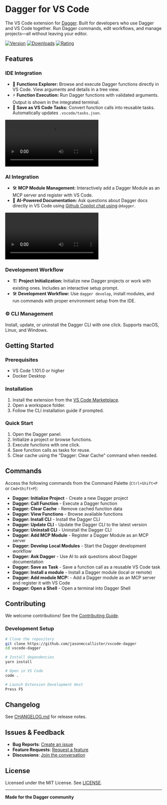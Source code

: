 # Dagger for VS Code

The VS Code extension for [Dagger](https://dagger.io). Built for developers who use Dagger and VS Code together. Run Dagger commands, edit workflows, and manage projects—all without leaving your editor.

[![Version](https://img.shields.io/visual-studio-marketplace/v/jasonmccallister.vscode-dagger)](https://marketplace.visualstudio.com/items?itemName=jasonmccallister.vscode-dagger)
[![Downloads](https://img.shields.io/visual-studio-marketplace/d/jasonmccallister.vscode-dagger)](https://marketplace.visualstudio.com/items?itemName=jasonmccallister.vscode-dagger)
[![Rating](https://img.shields.io/visual-studio-marketplace/r/jasonmccallister.vscode-dagger)](https://marketplace.visualstudio.com/items?itemName=jasonmccallister.vscode-dagger)

## Features

### IDE Integration

- 🌲 **Functions Explorer:** Browse and execute Dagger functions directly in VS Code. View arguments and details in a tree view.
- ⚡ **Function Execution:** Run Dagger functions with validated arguments. Output is shown in the integrated terminal.
- 📝 **Save as VS Code Tasks:** Convert function calls into reusable tasks. Automatically updates `.vscode/tasks.json`.

<video src="https://github.com/user-attachments/assets/a840ea0e-d7f2-451b-bca4-adba985b31c4"></video>

### AI Integration
- 🛠️ **MCP Module Management:** Interactively add a Dagger Module as an MCP server and register with VS Code.
- 🤖 **AI-Powered Documentation:** Ask questions about Dagger docs directly in VS Code using [Github Copilot chat using](https://docs.github.com/en/copilot/how-tos/chat/asking-github-copilot-questions-in-your-ide) `@dagger`.

<video src="https://github.com/user-attachments/assets/87284fe0-508e-4f3b-984a-b9c0b616e788"></video>

### Development Workflow

- 🏗️ **Project Initialization:** Initialize new Dagger projects or work with existing ones. Includes an interactive setup prompt.
- 🛠️ **Development Workflow:** Use `dagger develop`, install modules, and run commands with proper environment setup from the IDE.

### ⚙️ CLI Management
Install, update, or uninstall the Dagger CLI with one click. Supports macOS, Linux, and Windows.

## Getting Started

### Prerequisites
- VS Code 1.101.0 or higher
- Docker Desktop

### Installation
1. Install the extension from the [VS Code Marketplace](https://marketplace.visualstudio.com/items?itemName=jasonmccallister.vscode-dagger).
2. Open a workspace folder.
3. Follow the CLI installation guide if prompted.

### Quick Start
1. Open the Dagger panel.
2. Initialize a project or browse functions.
3. Execute functions with one click.
4. Save function calls as tasks for reuse.
5. Clear cache using the "Dagger: Clear Cache" command when needed.

## Commands

Access the following commands from the Command Palette (`Ctrl+Shift+P` or `Cmd+Shift+P`):

- **Dagger: Initialize Project** - Create a new Dagger project
- **Dagger: Call Function** - Execute a Dagger function
- **Dagger: Clear Cache** - Remove cached function data
- **Dagger: View Functions** - Browse available functions
- **Dagger: Install CLI** - Install the Dagger CLI
- **Dagger: Update CLI** - Update the Dagger CLI to the latest version
- **Dagger: Uninstall CLI** - Uninstall the Dagger CLI
- **Dagger: Add MCP Module** - Register a Dagger Module as an MCP server
- **Dagger: Develop Local Modules** - Start the Dagger development workflow
- **Dagger: Ask Dagger** - Use AI to ask questions about Dagger documentation
- **Dagger: Save as Task** - Save a function call as a reusable VS Code task
- **Dagger: Install a module** - Install a Dagger module (local or remote)
- **Dagger: Add module MCP:** - Add a Dagger module as an MCP server and register it with VS Code
- **Dagger: Open a Shell** - Open a terminal into Dagger Shell

## Contributing

We welcome contributions! See the [Contributing Guide](CONTRIBUTING.md).

### Development Setup

```bash
# Clone the repository
git clone https://github.com/jasonmccallister/vscode-dagger
cd vscode-dagger

# Install dependencies
yarn install

# Open in VS Code
code .

# Launch Extension Development Host
Press F5
```

## Changelog

See [CHANGELOG.md](CHANGELOG.md) for release notes.

## Issues & Feedback

- **Bug Reports**: [Create an issue](https://github.com/jasonmccallister/vscode-dagger/issues/new?template=bug_report.md)
- **Feature Requests**: [Request a feature](https://github.com/jasonmccallister/vscode-dagger/issues/new?template=feature_request.md)
- **Discussions**: [Join the conversation](https://github.com/jasonmccallister/vscode-dagger/discussions)

## License

Licensed under the MIT License. See [LICENSE](LICENSE).

---

**Made for the Dagger community**
